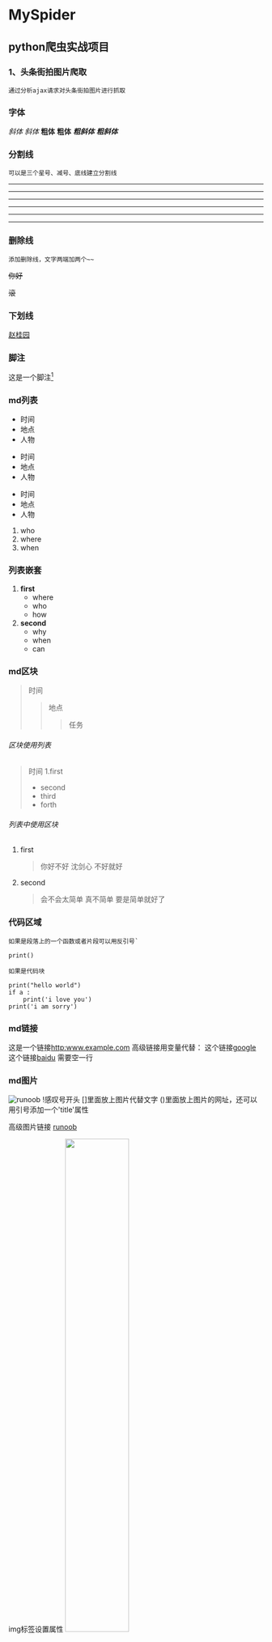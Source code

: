 # MySpider
## python爬虫实战项目
### 1、头条街拍图片爬取
    通过分析ajax请求对头条街拍图片进行抓取  

### 字体
*斜体*
_斜体_
**粗体**
__粗体__
***粗斜体***
___粗斜体___

### 分割线
    可以是三个星号、减号、底线建立分割线
***
---
___
* * *
- - -
_ _ _

### 删除线
    添加删除线，文字两端加两个~~
~~你好~~  

~~滚~~

### 下划线
<u>赵桂园</u>

### 脚注
这是一个脚注[^hello]
[^hello]: 滚

### md列表
* 时间
* 地点
* 人物

+ 时间
+ 地点
+ 人物

- 时间
- 地点
- 人物

1. who
2. where
3. when

### 列表嵌套
1. **first**
   - where
   - who
   - how
2. **second**
    - why
    - when
    - can

### md区块
> 时间
>> 地点
>>> 任务

###### 区块使用列表
> 时间
> 1.first
>   - second
>   - third
>   - forth

###### 列表中使用区块
1. first
    > 你好不好
    > 沈剑心
    > 不好就好
2. second
    > 会不会太简单
    > 真不简单
    > 要是简单就好了

### 代码区域
    如果是段落上的一个函数或者片段可以用反引号`
`print()`

    如果是代码块
```
print("hello world")
if a :
    print('i love you')
print('i am sorry')
``` 

### md链接
这是一个链接<http:www.example.com>
高级链接用变量代替：
这个链接[google][1]
这个链接[baidu][2]
需要空一行

[1]: http://www.google.com/
[2]: http://www.baidu.com/


### md图片
![runoob](http://static.runoob.com/images/runoob-logo.png "RUNOOB")
!感叹号开头
[]里面放上图片代替文字
()里面放上图片的网址，还可以用引号添加一个'title'属性

高级图片链接
[runoob][1]

[1]: http://static.runoob.com/images/runoob-logo.png

img标签设置属性
<img src="http://static.runoob.com/images/runoob-logo.png" width="50%">


### md表格

|时间|任务|
|---|---|
|单元格 | 单元格|
|单元格 | 单元格|
-: 设置内容和标题栏居右对齐
:- 左对齐
:-: 居中对齐

|时间|任务|人物|
|:---|---:|:---:|
|单元格 | 单元格|单元格|
|单元格 | 单元格|单元格|


### 高级技巧
支持html元素
<kbd>Ctrl</kbd>+<kbd>Alt</kbd>+<kbd>Del</kbd>    <b>重启电脑</b>

##### 转义字符
\*
\[\]
\\
\/


##### 公式
当你需要在编辑器中插入数学公式时，可以使用两个美元符 $$ 包裹 TeX 或 LaTeX 格式的数学公式来实现
